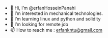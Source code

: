 - 👋 Hi, I’m @erfanHosseinPanahi
- 👀 I’m interested in mechanical technologies.
- 🌱 I’m learning linux and python and solidity
- 💞️ I’m looking for remote job
- 📫 How to reach me : erfankntu@gmail.com

<!---
erfanHosseinPanahi/erfanHosseinPanahi is a ✨ special ✨ repository because its `README.md` (this file) appears on your GitHub profile.
You can click the Preview link to take a look at your changes.
--->
